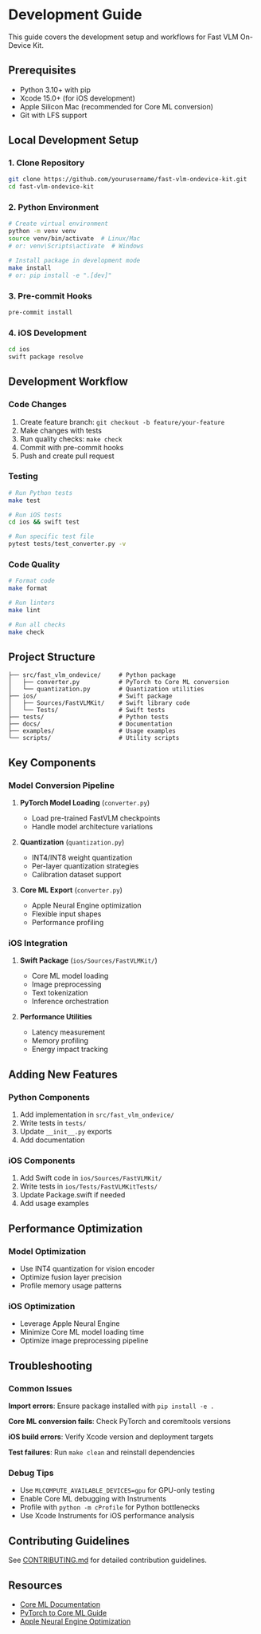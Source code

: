 # Development Guide

This guide covers the development setup and workflows for Fast VLM On-Device Kit.

## Prerequisites

- Python 3.10+ with pip
- Xcode 15.0+ (for iOS development)
- Apple Silicon Mac (recommended for Core ML conversion)
- Git with LFS support

## Local Development Setup

### 1. Clone Repository

```bash
git clone https://github.com/yourusername/fast-vlm-ondevice-kit.git
cd fast-vlm-ondevice-kit
```

### 2. Python Environment

```bash
# Create virtual environment
python -m venv venv
source venv/bin/activate  # Linux/Mac
# or: venv\Scripts\activate  # Windows

# Install package in development mode
make install
# or: pip install -e ".[dev]"
```

### 3. Pre-commit Hooks

```bash
pre-commit install
```

### 4. iOS Development

```bash
cd ios
swift package resolve
```

## Development Workflow

### Code Changes

1. Create feature branch: `git checkout -b feature/your-feature`
2. Make changes with tests
3. Run quality checks: `make check`
4. Commit with pre-commit hooks
5. Push and create pull request

### Testing

```bash
# Run Python tests
make test

# Run iOS tests
cd ios && swift test

# Run specific test file
pytest tests/test_converter.py -v
```

### Code Quality

```bash
# Format code
make format

# Run linters
make lint

# Run all checks
make check
```

## Project Structure

```
├── src/fast_vlm_ondevice/     # Python package
│   ├── converter.py           # PyTorch to Core ML conversion
│   └── quantization.py        # Quantization utilities
├── ios/                       # Swift package
│   ├── Sources/FastVLMKit/    # Swift library code
│   └── Tests/                 # Swift tests
├── tests/                     # Python tests
├── docs/                      # Documentation
├── examples/                  # Usage examples
└── scripts/                   # Utility scripts
```

## Key Components

### Model Conversion Pipeline

1. **PyTorch Model Loading** (`converter.py`)
   - Load pre-trained FastVLM checkpoints
   - Handle model architecture variations

2. **Quantization** (`quantization.py`)
   - INT4/INT8 weight quantization
   - Per-layer quantization strategies
   - Calibration dataset support

3. **Core ML Export** (`converter.py`)
   - Apple Neural Engine optimization
   - Flexible input shapes
   - Performance profiling

### iOS Integration

1. **Swift Package** (`ios/Sources/FastVLMKit/`)
   - Core ML model loading
   - Image preprocessing
   - Text tokenization
   - Inference orchestration

2. **Performance Utilities**
   - Latency measurement
   - Memory profiling
   - Energy impact tracking

## Adding New Features

### Python Components

1. Add implementation in `src/fast_vlm_ondevice/`
2. Write tests in `tests/`
3. Update `__init__.py` exports
4. Add documentation

### iOS Components

1. Add Swift code in `ios/Sources/FastVLMKit/`
2. Write tests in `ios/Tests/FastVLMKitTests/`
3. Update Package.swift if needed
4. Add usage examples

## Performance Optimization

### Model Optimization
- Use INT4 quantization for vision encoder
- Optimize fusion layer precision
- Profile memory usage patterns

### iOS Optimization
- Leverage Apple Neural Engine
- Minimize Core ML model loading time
- Optimize image preprocessing pipeline

## Troubleshooting

### Common Issues

**Import errors**: Ensure package installed with `pip install -e .`

**Core ML conversion fails**: Check PyTorch and coremltools versions

**iOS build errors**: Verify Xcode version and deployment targets

**Test failures**: Run `make clean` and reinstall dependencies

### Debug Tips

- Use `MLCOMPUTE_AVAILABLE_DEVICES=gpu` for GPU-only testing
- Enable Core ML debugging with Instruments
- Profile with `python -m cProfile` for Python bottlenecks
- Use Xcode Instruments for iOS performance analysis

## Contributing Guidelines

See [CONTRIBUTING.md](../CONTRIBUTING.md) for detailed contribution guidelines.

## Resources

- [Core ML Documentation](https://developer.apple.com/documentation/coreml)
- [PyTorch to Core ML Guide](https://coremltools.readme.io/docs)
- [Apple Neural Engine Optimization](https://developer.apple.com/documentation/coreml/optimizing_neural_networks_for_apple_neural_engine)